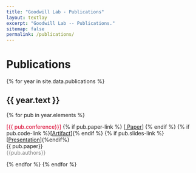 ```yaml
---
title: "Goodwill Lab - Publications"
layout: textlay
excerpt: "Goodwill Lab -- Publications."
sitemap: false
permalink: /publications/
---
```

<link rel="stylesheet" href="https://cdnjs.cloudflare.com/ajax/libs/font-awesome/6.4.0/css/all.min.css">

# Publications

{% for year in site.data.publications %}
  <h2>{{ year.text }}</h2>
{% for pub in year.elements %}

  <span style="font-weight: 500;color:crimson;">[{{ pub.conference}}]</span> {% if pub.paper-link %}
  [<a href="{{pub.paper-link}}"><i class="fa fa-file" aria-hidden="true"></i> Paper</a>] 
  {% endif %} {% if pub.code-link %}[<a href="{{pub.code-link}}"><i class="fab fa-fw fa-github" aria-hidden="true"></i>Artifact</a>]{% endif %}   {% if pub.slides-link %}[<a href="{{pub.slides-link}}"><i class="fab fa-fw fa-slideshare" aria-hidden="true"></i>Presentation</a>]{%endif%}<br/> 
  {{ pub.paper}} <br/>
 <span style="font-weight: 400;color:grey;"> {{pub.authors}}</span><br/>
<!-- <em><span style="font-weight: 400;color:grey;"> {{pub.conference-name}}</span></em><br/> -->
{% endfor %}
{% endfor %}
